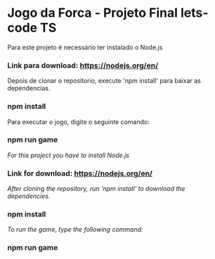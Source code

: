 # Jogo da Forca - Projeto Final lets-code TS
Para este projeto é necessário ter instalado o Node.js
### Link para download: https://nodejs.org/en/
Depois de clonar o repositorio, execute 'npm install' para baixar as dependencias.
### npm install
Para executar o jogo, digite o seguinte comando:
### npm run game

*For this project you have to install Node.js*
### Link for download: https://nodejs.org/en/
*After cloning the repository, run 'npm install' to download the dependencies.*
### npm install
*To run the game, type the following command:*
### npm run game